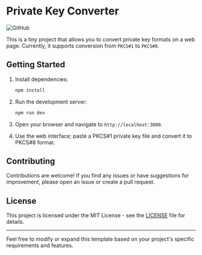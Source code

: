 # Private Key Converter

![GitHub](https://img.shields.io/github/license/babblebey/private-key-converter)

This is a tiny project that allows you to convert private key formats on a web page. Currently, it supports conversion from `PKCS#1` to `PKCS#8`.

## Getting Started

1. Install dependencies:

   ```sh
   npm install
   ```

2. Run the development server:

   ```sh
   npm run dev
   ```

3. Open your browser and navigate to `http://localhost:3000`.

4. Use the web interface; paste a PKCS#1 private key file and convert it to PKCS#8 format.

## Contributing

Contributions are welcome! If you find any issues or have suggestions for improvement, please open an issue or create a pull request.

## License

This project is licensed under the MIT License - see the [LICENSE](LICENSE) file for details.

---

Feel free to modify or expand this template based on your project's specific requirements and features.
